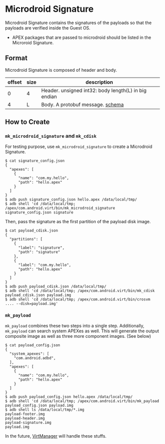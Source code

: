 # Microdroid Signature

Microdroid Signature contains the signatures of the payloads so that the payloads are
verified inside the Guest OS.

* APEX packages that are passed to microdroid should be listed in the Microroid Signature.

## Format

Microdroid Signature is composed of header and body.

| offset | size | description                                                    |
|--------|------|----------------------------------------------------------------|
| 0      | 4    | Header. unsigned int32: body length(L) in big endian           |
| 4      | L    | Body. A protobuf message. [schema](microdroid_signature.proto) |

## How to Create

### `mk_microdroid_signature` and `mk_cdisk`

For testing purpose, use `mk_microdroid_signature` to create a Microdroid Signature.

```
$ cat signature_config.json
{
  "apexes": [
    {
      "name": "com.my.hello",
      "path": "hello.apex"
    }
  ]
}
$ adb push signature_config.json hello.apex /data/local/tmp/
$ adb shell 'cd /data/local/tmp; /apex/com.android.virt/bin/mk_microdroid_signature signature_config.json signature
```

Then, pass the signature as the first partition of the payload disk image.

```
$ cat payload_cdisk.json
{
  "partitions": [
    {
      "label": "signature",
      "path": "signature"
    },
    {
      "label": "com.my.hello",
      "path": "hello.apex"
    }
  ]
}
$ adb push payload_cdisk.json /data/local/tmp/
$ adb shell 'cd /data/local/tmp; /apex/com.android.virt/bin/mk_cdisk payload_cdisk.json payload.img
$ adb shell 'cd /data/local/tmp; /apex/com.android.virt/bin/crosvm .... --disk=payload.img'
```

### `mk_payload`

`mk_payload` combines these two steps into a single step. Additionally, `mk_payload` can search system APEXes as well.
This will generate the output composite image as well as three more component images. (See below)

```
$ cat payload_config.json
{
  "system_apexes": [
    "com.android.adbd",
  ],
  "apexes": [
    {
      "name": "com.my.hello",
      "path": "hello.apex"
    }
  ]
}
$ adb push payload_config.json hello.apex /data/local/tmp/
$ adb shell 'cd /data/local/tmp; /apex/com.android.virt/bin/mk_payload payload_config.json payload.img
$ adb shell ls /data/local/tmp/*.img
payload-footer.img
payload-header.img
payload-signature.img
payload.img
```

In the future, [VirtManager](../../virtmanager) will handle these stuffs.